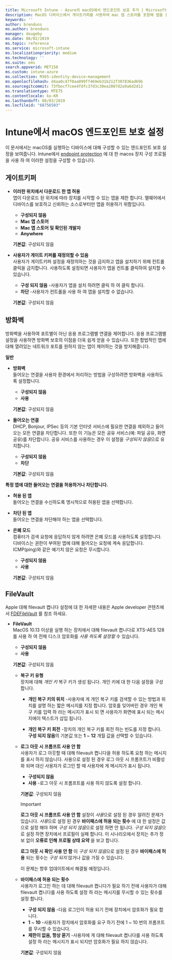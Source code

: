 ```yaml
---
title: Microsoft Intune - Azure의 macOS에서 엔드포인트 보호 추가 | Microsoft Docs
description: MacOS 디바이스에서 게이트키퍼를 사용하여 mac 앱 스토어를 포함해 앱을 설치할 수 있는 위치를 결정합니다. 또한 Microsoft Intune을 사용하여 방화벽이 특정 앱을 허용하도록 구성하거나 사용하도록 설정하고, 특정 앱을 차단하고, 은폐 모드를 사용하고 특정 유형의 들어오는 연결을 차단합니다.
keywords: ''
author: brenduns
ms.author: brenduns
manager: dougeby
ms.date: 08/02/2019
ms.topic: reference
ms.service: microsoft-intune
ms.localizationpriority: medium
ms.technology: ''
ms.suite: ems
search.appverid: MET150
ms.custom: intune-azure
ms.collection: M365-identity-device-management
ms.openlocfilehash: d4aa0c47f0aa099ff469eb31b212f387836ad69b
ms.sourcegitcommit: 73fbecf7cee4fdfc37d3c30ea2007d2a9a6d2d12
ms.translationtype: MTE75
ms.contentlocale: ko-KR
ms.lasthandoff: 08/03/2019
ms.locfileid: "68756503"
---
```

# <a name="macos-endpoint-protection-settings-in-intune"></a>Intune에서 macOS 엔드포인트 보호 설정  

이 문서에서는 macOS를 실행하는 디바이스에 대해 구성할 수 있는 엔드포인트 보호 설정을 보여줍니다. Intune에서 [endpoint protection](endpoint-protection-configure.md) 에 대 한 macos 장치 구성 프로필을 사용 하 여 이러한 설정을 구성할 수 있습니다.  

## <a name="gatekeeper"></a>게이트키퍼  

- **이러한 위치에서 다운로드 한 앱 허용**  
  앱이 다운로드 된 위치에 따라 장치를 시작할 수 있는 앱을 제한 합니다. 맬웨어에서 디바이스를 보호하고 신뢰하는 소스로부터만 앱을 허용하기 위함입니다.  

  - **구성되지 않음**  
  - **Mac 앱 스토어**  
  - **Mac 앱 스토어 및 확인된 개발자**  
  - **Anywhere**  

  **기본값**: 구성되지 않음  

- **사용자가 게이트 키퍼를 재정의할 수 있음**  
  사용자가 게이트키퍼 설정을 재정의하는 것을 금지하고 앱을 설치하기 위해 컨트롤 클릭을 금지합니다. 사용하도록 설정되면 사용자가 앱을 컨트롤 클릭하여 설치할 수 있습니다.  
 
  - **구성 되지 않음** -사용자가 앱을 설치 하려면 클릭 하 여 클릭 합니다.  
  - **차단** -사용자가 컨트롤을 사용 하 여 앱을 설치할 수 없습니다.  

  **기본값**: 구성되지 않음  

## <a name="firewall"></a>방화벽  

방화벽을 사용하여 포트별이 아닌 응용 프로그램별 연결을 제어합니다. 응용 프로그램별 설정을 사용하면 방화벽 보호의 이점을 더욱 쉽게 얻을 수 있습니다. 또한 합법적인 앱에 대해 열려있는 네트워크 포트를 원하지 않는 앱이 제어하는 것을 방지해줍니다.  

**일반**
- **방화벽**  
  들어오는 연결을 사용자 환경에서 처리하는 방법을 구성하려면 방화벽을 사용하도록 설정합니다.  
  - **구성되지 않음**  
  - **사용**  

  **기본값**: 구성되지 않음  

- **들어오는 연결**  
  DHCP, Bonjour, IPSec 등의 기본 인터넷 서비스에 필요한 연결을 제외하고 들어오는 모든 연결을 차단합니다. 또한 이 기능은 모든 공유 서비스(예: 파일 공유, 화면 공유)를 차단합니다. 공유 서비스를 사용하는 경우 이 설정을 *구성되지 않음*으로 유지합니다.  
  - **구성되지 않음**  
  - **차단**  

  **기본값**: 구성되지 않음  

**특정 앱에 대한 들어오는 연결을 허용하거나 차단합니다.**  

  - **허용 된 앱**  
    들어오는 연결을 수신하도록 명시적으로 허용된 앱을 선택합니다.  

  - **차단 된 앱**  
    들어오는 연결을 차단해야 하는 앱을 선택합니다.  

  - **은폐 모드**  
    컴퓨터가 검색 요청에 응답하지 않게 하려면 은폐 모드를 사용하도록 설정합니다. 디바이스는 권한이 부여된 앱에 대해 들어오는 요청에 계속 응답합니다. ICMP(ping)와 같은 예기치 않은 요청은 무시합니다.  
    - **구성되지 않음**  
    - **사용**  

    **기본값**: 구성되지 않음  

## <a name="filevault"></a>FileVault  
Apple 대해 filevault 켭니다 설정에 대 한 자세한 내용은 Apple developer 콘텐츠에서 [FDEFileVault](https://developer.apple.com/documentation/devicemanagement/fdefilevault) 를 참조 하세요. 

- **FileVault**  
  MacOS 10.13 이상을 실행 하는 장치에서 대해 filevault 켭니다로 XTS-AES 128를 사용 하 여 전체 디스크 암호화를 *사용 하도록 설정할* 수 있습니다.  
  - **구성되지 않음**  
  - **사용**  

  **기본값**: 구성되지 않음  

  - **복구 키 유형**  
    장치에 대해 *개인 키* 복구 키가 생성 됩니다. 개인 키에 대 한 다음 설정을 구성 합니다.  

    - **개인 복구 키의 위치** -사용자에 게 개인 복구 키를 검색할 수 있는 방법과 위치를 설명 하는 짧은 메시지를 지정 합니다. 암호를 잊어버린 경우 개인 복구 키를 입력 하 라는 메시지가 표시 되 면 사용자가 화면에 표시 되는 메시지에이 텍스트가 삽입 됩니다.  
      
    - **개인 복구 키 회전** -장치의 개인 복구 키를 회전 하는 빈도를 지정 합니다. **구성 되지 않음**의 기본값 또는 **1** ~ **12** 개월 값을 선택할 수 있습니다.  

  - **로그 아웃 시 프롬프트 사용 안 함**  
    사용자가 로그 아웃할 때 대해 filevault 켭니다을 허용 하도록 요청 하는 메시지를 표시 하지 않습니다.  사용으로 설정 된 경우 로그 아웃 시 프롬프트가 비활성화 되며 대신 사용자가 로그인 할 때 사용자에 게 메시지가 표시 됩니다.  
    - **구성되지 않음**  
    - **사용** -로그 아웃 시 프롬프트를 사용 하지 않도록 설정 합니다.

    **기본값**: 구성되지 않음  

     > [!IMPORTANT]  
     > **로그 아웃 시 프롬프트 사용 안 함** 설정이 *사용*으로 설정 된 경우 알려진 문제가 있습니다. *사용*으로 설정 된 경우 **바이패스에 허용 되는 횟수** 에 대 한 설정은 값으로 설정 해야 하며 *구성 되지 않음*으로 설정 하면 안 됩니다. *구성 되지 않음*으로 설정 하면 장치에서 프로필이 실패 합니다. 이 시나리오에서 장치는 추가 정보 없이 **오류로 인해** **프로필 상태 요약** 을 보고 합니다.
     > 
     > **로그 아웃 시 확인 사용 안 함** 이 *구성 되지 않음*으로 설정 된 경우 **바이패스에 허용** 되는 횟수는 *구성 되지* 않거나 값을 가질 수 있습니다.  
     > 
     > 이 문제는 향후 업데이트에서 해결될 예정입니다. 

  - **바이패스에 허용 되는 횟수**  
  사용자가 로그인 하는 데 대해 filevault 켭니다가 필요 하기 전에 사용자가 대해 filevault 켭니다를 사용 하도록 설정 하 라는 메시지를 무시할 수 있는 횟수를 설정 합니다.  

    - **구성 되지 않음** -다음 로그인이 허용 되기 전에 장치에서 암호화가 필요 합니다.  
    - **1** ~ **10** -사용자가 장치에서 암호화를 요구 하기 전에 1 ~ 10 번의 프롬프트를 무시할 수 있습니다.  
    - **제한이 없음, 항상 묻기** -사용자에 게 대해 filevault 켭니다를 사용 하도록 설정 하 라는 메시지가 표시 되지만 암호화가 필요 하지 않습니다.  
 
    **기본값**: 구성되지 않음  


